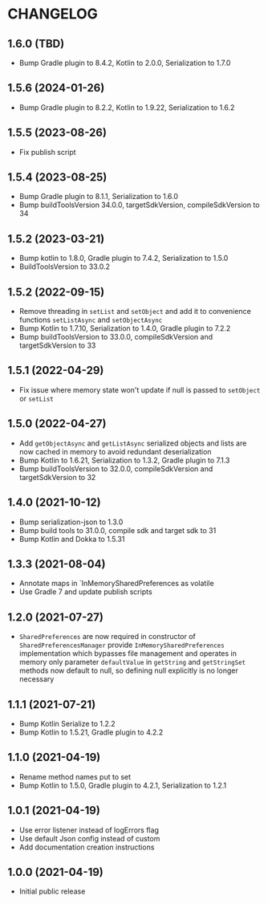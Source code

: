 # CHANGELOG

## 1.6.0 (TBD)
* Bump Gradle plugin to 8.4.2, Kotlin to 2.0.0, Serialization to 1.7.0

## 1.5.6 (2024-01-26)
* Bump Gradle plugin to 8.2.2, Kotlin to 1.9.22, Serialization to 1.6.2

## 1.5.5 (2023-08-26)
* Fix publish script

## 1.5.4 (2023-08-25)
* Bump Gradle plugin to 8.1.1, Serialization to 1.6.0
* Bump buildToolsVersion 34.0.0, targetSdkVersion, compileSdkVersion to 34

## 1.5.2 (2023-03-21)
* Bump kotlin to 1.8.0, Gradle plugin to 7.4.2, Serialization to 1.5.0
* BuildToolsVersion to 33.0.2

## 1.5.2 (2022-09-15)
* Remove threading in `setList` and `setObject` and  add it to convenience functions `setListAsync` and `setObjectAsync`
* Bump Kotlin to 1.7.10, Serialization to 1.4.0, Gradle plugin to 7.2.2
* Bump buildToolsVersion to 33.0.0, compileSdkVersion and targetSdkVersion to 33

## 1.5.1 (2022-04-29)
* Fix issue where memory state won't update if null is passed to `setObject` or `setList`

## 1.5.0 (2022-04-27)
* Add `getObjectAsync` and `getListAsync` serialized objects and lists are now cached in memory to avoid redundant deserialization
* Bump Kotlin to 1.6.21, Serialization to 1.3.2, Gradle plugin to 7.1.3
* Bump buildToolsVersion to 32.0.0, compileSdkVersion and targetSdkVersion to 32

## 1.4.0 (2021-10-12)
* Bump serialization-json to 1.3.0
* Bump build tools to 31.0.0, compile sdk and target sdk to 31
* Bump Kotlin and Dokka to 1.5.31

## 1.3.3 (2021-08-04)
* Annotate maps in `InMemorySharedPreferences as volatile
* Use Gradle 7 and update publish scripts

## 1.2.0 (2021-07-27)
* `SharedPreferences` are now required in constructor of `SharedPreferencesManager` 
provide `InMemorySharedPreferences` implementation which bypasses file management and operates in memory only 
parameter `defaultValue` in `getString` and `getStringSet` methods now default to null, so defining null explicitly is no longer necessary

## 1.1.1 (2021-07-21)
* Bump Kotlin Serialize to 1.2.2
* Bump Kotlin to 1.5.21, Gradle plugin to 4.2.2

## 1.1.0 (2021-04-19)
* Rename method names put to set
* Bump Kotlin to 1.5.0, Gradle plugin to 4.2.1, Serialization to 1.2.1

## 1.0.1 (2021-04-19)
* Use error listener instead of logErrors flag
* Use default Json config instead of custom
* Add documentation creation instructions

## 1.0.0 (2021-04-19)
* Initial public release
